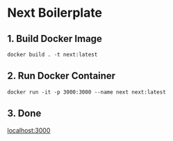 # Next Boilerplate

## 1. Build Docker Image
```docker
docker build . -t next:latest
```

## 2. Run Docker Container
```docker
docker run -it -p 3000:3000 --name next next:latest
```

## 3. Done
[localhost:3000](localhost:3000)